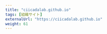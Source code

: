 ```yaml
---
title: "ciicadalab.github.io"
tags: [組織サイト]
externalUrl: "https://ciicadalab.github.io"
weight: 61
---
```

